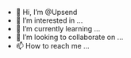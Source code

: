 - 👋 Hi, I’m @Upsend
- 👀 I’m interested in ...
- 🌱 I’m currently learning ...
- 💞️ I’m looking to collaborate on ...
- 📫 How to reach me ...

<!---
Upsend/Upsend is a ✨ special ✨ repository because its `README.md` (this file) appears on your GitHub profile.
You can click the Preview link to take a look at your changes.
--->

